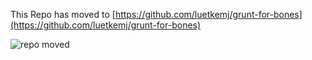 This Repo has moved to [https://github.com/luetkemj/grunt-for-bones](https://github.com/luetkemj/grunt-for-bones)

![repo moved](http://i.imgur.com/4FGdO9l.gif "long legs, will travel")
